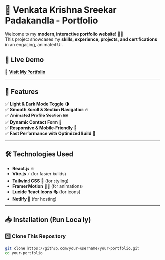 # 🚀 Venkata Krishna Sreekar Padakandla - Portfolio

Welcome to my **modern, interactive portfolio website**! 🎨✨  
This project showcases my **skills, experience, projects, and certifications** in an engaging, animated UI.

## 📍 Live Demo  
🔗 **[Visit My Portfolio](https://your-netlify-url.netlify.app/)**  

---

## 📌 Features  
✅ **Light & Dark Mode Toggle** 🌗  
✅ **Smooth Scroll & Section Navigation** 🔥  
✅ **Animated Profile Section** 🖼️  
✅ **Dynamic Contact Form** 📩  
✅ **Responsive & Mobile-Friendly** 📱  
✅ **Fast Performance with Optimized Build** 🚀  

---

## 🛠️ Technologies Used  
- **React.js** ⚛️  
- **Vite.js** ⚡ (for faster builds)  
- **Tailwind CSS** 🎨 (for styling)  
- **Framer Motion** 🏃‍♂️ (for animations)  
- **Lucide React Icons** 🎭 (for icons)  
- **Netlify** 🚀 (for hosting)  

---

## 📥 Installation (Run Locally)  

### **1️⃣ Clone This Repository**  
```sh
git clone https://github.com/your-username/your-portfolio.git
cd your-portfolio
